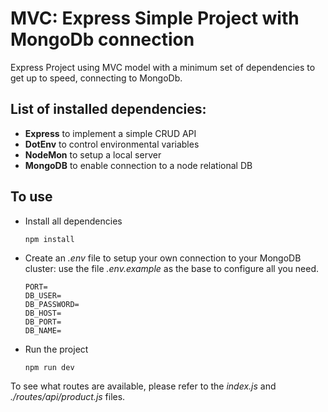 # MVC: Express Simple Project with MongoDb connection

Express Project using MVC model with a minimum set of dependencies to get up to speed, connecting to MongoDb.

## List of installed dependencies:
* **Express** to implement a simple CRUD API
* **DotEnv** to control environmental variables 
* **NodeMon** to setup a local server
* **MongoDB** to enable connection to a node relational DB

## To use
* Install all dependencies
    ```
    npm install
    ```
* Create an _.env_ file to setup your own connection to your MongoDB cluster: use the file _.env.example_ as the base to configure all you need.
    ```
    PORT=
    DB_USER=
    DB_PASSWORD=
    DB_HOST=
    DB_PORT=
    DB_NAME=
    ```
* Run the project
    ```
    npm run dev
    ```

To see what routes are available, please refer to the _index.js_ and _./routes/api/product.js_ files.